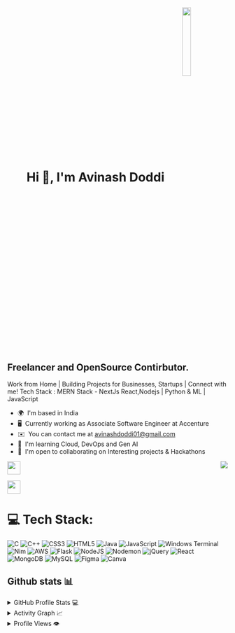 
<h1 align="center"><b>Hi 👋, I'm Avinash Doddi</b><img align="center" width="20%" src="https://user-images.githubusercontent.com/74038190/212259476-c8a7ce08-99d8-428b-9227-c938d77eb651.png"></h1>

                                                                

Freelancer and OpenSource Contirbutor.
-------------------------------------

Work from Home | Building Projects for Businesses, Startups | Connect with me! Tech Stack : MERN Stack - NextJs React,Nodejs | Python & ML | JavaScript
*   🌍  I'm based in India
*   🖥️  Currently working as Associate Software Engineer at Accenture
*   ✉️  You can contact me at [avinashdoddi01@gmail.com](mailto:avinashdoddi01@gmail.com)
*   🧠  I'm learning Cloud, DevOps and Gen AI
*   🤝  I'm open to collaborating on Interesting projects & Hackathons


<img align="right" src="https://user-images.githubusercontent.com/74038190/216649417-9acc58df-9186-4132-ad43-819a57babb67.gif">

<p align="left">
<a styles="padding-left:3px" href="https://avinash-doddi.github.io/Coding-Profiles/Coding%20Profiles/About.png" target="blank"><img align="center" src="[https://cdn-icons-png.flaticon.com/512/3670/3670151.png](https://avinash-doddi.github.io/Coding-Profiles/Coding%20Profiles/About.png)" height="30" width="30  " /></a>
  
<a styles="padding-left:3px" href="https://linkedin.com/in/https://www.linkedin.com/in/avinash-doddi-2001/" target="blank"><img align="center" src="https://cdn-icons-png.flaticon.com/512/3536/3536505.png" height="30" width="30" /></a>


# 💻 Tech Stack:
![C](https://img.shields.io/badge/c-%2300599C.svg?style=for-the-badge&logo=c&logoColor=white) ![C++](https://img.shields.io/badge/c++-%2300599C.svg?style=for-the-badge&logo=c%2B%2B&logoColor=white) ![CSS3](https://img.shields.io/badge/css3-%231572B6.svg?style=for-the-badge&logo=css3&logoColor=white) ![HTML5](https://img.shields.io/badge/html5-%23E34F26.svg?style=for-the-badge&logo=html5&logoColor=white) ![Java](https://img.shields.io/badge/java-%23ED8B00.svg?style=for-the-badge&logo=openjdk&logoColor=white) ![JavaScript](https://img.shields.io/badge/javascript-%23323330.svg?style=for-the-badge&logo=javascript&logoColor=%23F7DF1E) ![Windows Terminal](https://img.shields.io/badge/Windows%20Terminal-%234D4D4D.svg?style=for-the-badge&logo=windows-terminal&logoColor=white) ![Nim](https://img.shields.io/badge/nim-%23FFE953.svg?style=for-the-badge&logo=nim&logoColor=white) ![AWS](https://img.shields.io/badge/AWS-%23FF9900.svg?style=for-the-badge&logo=amazon-aws&logoColor=white) ![Flask](https://img.shields.io/badge/flask-%23000.svg?style=for-the-badge&logo=flask&logoColor=white) ![NodeJS](https://img.shields.io/badge/node.js-6DA55F?style=for-the-badge&logo=node.js&logoColor=white) ![Nodemon](https://img.shields.io/badge/NODEMON-%23323330.svg?style=for-the-badge&logo=nodemon&logoColor=%BBDEAD) ![jQuery](https://img.shields.io/badge/jquery-%230769AD.svg?style=for-the-badge&logo=jquery&logoColor=white) ![React](https://img.shields.io/badge/react-%2320232a.svg?style=for-the-badge&logo=react&logoColor=%2361DAFB) ![MongoDB](https://img.shields.io/badge/MongoDB-%234ea94b.svg?style=for-the-badge&logo=mongodb&logoColor=white) ![MySQL](https://img.shields.io/badge/mysql-%2300000f.svg?style=for-the-badge&logo=mysql&logoColor=white) ![Figma](https://img.shields.io/badge/figma-%23F24E1E.svg?style=for-the-badge&logo=figma&logoColor=white) ![Canva](https://img.shields.io/badge/Canva-%2300C4CC.svg?style=for-the-badge&logo=Canva&logoColor=white) 


## Github stats 📊


<details>
  <summary>GitHub Profile Stats 💻</summary>
  <br/>
<a href="https://github.com/avinash-doddi/github-readme-stats" style = "margin = 3px; display = grid">
  <img align="center" src="https://github-readme-stats.vercel.app/api?username=avinash-doddi&show_icons=true&theme=chartreuse-dark" />
</a>

<a href="https://github.com/avinash-doddi/github-readme-stats">
  <img align="center" src="https://github-readme-stats.vercel.app/api/top-langs/?username=avinash-doddi&layout=compact&theme=chartreuse-dark" width = "467px" height = "auto"/>
</a>
</details>

<details>
  <summary>Activity Graph 📈</summary>
  <br/>

[![Ashutosh's github activity graph](https://github-readme-activity-graph.vercel.app/graph?username=avinash-doddi&bg_color=ffffff&color=000000&line=04e61b&point=403d3d&area=true&hide_border=true)](https://github.com/ashutosh00710/github-readme-activity-graph)

</details>


<details>
  <summary>Profile Views 👁️</summary>
  <br/>
  <img src="https://komarev.com/ghpvc/?username=avinash-doddi&label=PROFILE+VIEWS&style=for-the-badge&color=brightgreen">

</details>










